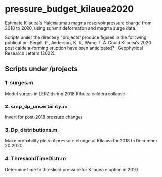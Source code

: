 # pressure_budget_kilauea2020
Estimate Kilauea's Halemaumau magma reservoir pressure change from 2018 to 2020, using summit deformation and magma surge data.

Scripts under the directory "projects" produce figures in the following publication:
Segall, P., Anderson, K. R., Wang T. A. Could Kilauea’s 2020 post caldera-forming eruption have been anticipated? : Geophysical Research Letters (2022).

## Scripts under /projects
### 1. surges.m
Model surges in LERZ during 2018 Kilauea caldera collapse

### 2. cmp_dp_uncertainty.m
Invert for post-2018 pressure changes

### 3. Dp_distributions.m
Make probability plots of pressure change at Kilauea for 2018 to December 20 2020.

### 4. ThresholdTimeDistr.m
Determine time to threshold pressure for Kilauea eruption in 2020
